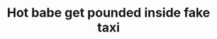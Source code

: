 ---
layout: post
title: Hot babe get pounded inside fake taxi
duration: '09:58'
view: 190
rate: 2
video: 'https://flashservice.xvideos.com/embedframe/22085857'
priority: 0.9
changefreq: daily
---